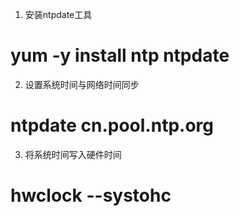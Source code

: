 1.  安装ntpdate工具

# yum -y install ntp ntpdate

2.  设置系统时间与网络时间同步

# ntpdate cn.pool.ntp.org

3.  将系统时间写入硬件时间

# hwclock --systohc
